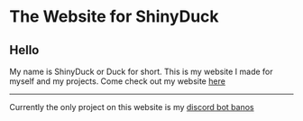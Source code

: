 # The Website for ShinyDuck

## Hello

My name is ShinyDuck or Duck for short. This is my website I made for myself and my projects. Come check out my website [here](https://shinyduck.vercel.app/)
___
Currently the only project on this website is my [discord bot banos](https://shinyduck.vercel.app/projects/bano)
